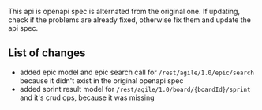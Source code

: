 This api is openapi spec is alternated from the original one. If updating, check if the problems are already fixed,
otherwise
fix them and update the api spec.

## List of changes

- added epic model and epic search call for ```/rest/agile/1.0/epic/search``` because it didn't exist in the original
  openapi spec
- added sprint result model for ```/rest/agile/1.0/board/{boardId}/sprint``` and it's crud ops, because it was missing
